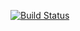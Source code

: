 [![Build Status](https://www.travis-ci.com/arturogit707/sesion3-repo-organizacion.svg?branch=main)](https://www.travis-ci.com/arturogit707/sesion3-repo-organizacion)
